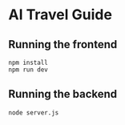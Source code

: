 # AI Travel Guide

## Running the frontend

```
npm install
npm run dev
```

## Running the backend

```
node server.js
```
